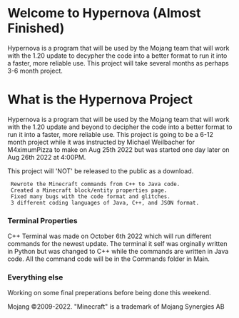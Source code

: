 # Welcome to Hypernova (Almost Finished)

Hypernova is a program that will be used by the Mojang team that will work with the 1.20 update to decypher the code
into a better format to run it into a faster, more reliable use. This project will take several months as perhaps 3-6 month project.

# What is the Hypernova Project

Hypernova is a program that will be used by the Mojang team that will work with the 1.20 update and beyond to decipher the code into a better format to run it into a faster, more reliable use. This project is going to be a 6-12 month project while it was instructed by Michael Weilbacher for M4ximumPizza to make on Aug 25th 2022 but was started one day later on Aug 26th 2022 at 4:00PM.

This project will 'NOT' be released to the public as a download.

     Rewrote the Minecraft commands from C++ to Java code.
     Created a Minecraft block/entity properties page.
     Fixed many bugs with the code format and glitches.
     3 different coding languages of Java, C++, and JSON format.

### Terminal Properties 

C++ Terminal was made on October 6th 2022 which will run different commands for the newest update. The terminal it self was orginally written in Python but was changed to C++ while the commands are written in Java code. All the command code will be in the Commands folder in Main.

### Everything else

Working on some final preperations before being done this weekend.

Mojang ©2009-2022. "Minecraft" is a trademark of Mojang Synergies AB
